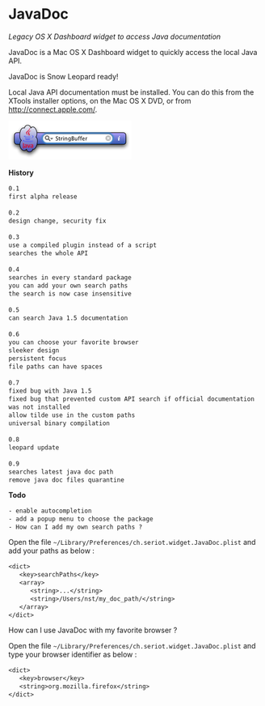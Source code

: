 JavaDoc
=======

_Legacy OS X Dashboard widget to access Java documentation_

JavaDoc is a Mac OS X Dashboard widget to quickly access the local Java API.

JavaDoc is Snow Leopard ready!

Local Java API documentation must be installed. You can do this from the XTools installer options, on the Mac OS X DVD, or from http://connect.apple.com/.

![JavaDoc](javadoc_widget.png "JavaDoc")

**History**

    0.1
    first alpha release
    
    0.2
    design change, security fix
    
    0.3
    use a compiled plugin instead of a script
    searches the whole API
    
    0.4
    searches in every standard package
    you can add your own search paths
    the search is now case insensitive
    
    0.5
    can search Java 1.5 documentation
    
    0.6
    you can choose your favorite browser
    sleeker design
    persistent focus
    file paths can have spaces
    
    0.7
    fixed bug with Java 1.5
    fixed bug that prevented custom API search if official documentation was not installed
    allow tilde use in the custom paths
    universal binary compilation
    
    0.8
    leopard update
    
    0.9
    searches latest java doc path
    remove java doc files quarantine

**Todo**

    - enable autocompletion
    - add a popup menu to choose the package
    - How can I add my own search paths ?

Open the file `~/Library/Preferences/ch.seriot.widget.JavaDoc.plist` and add your paths as below :

    <dict>
       <key>searchPaths</key>
       <array>
          <string>...</string>
          <string>/Users/nst/my_doc_path/</string>
       </array>
    </dict>

How can I use JavaDoc with my favorite browser ?

Open the file `~/Library/Preferences/ch.seriot.widget.JavaDoc.plist` and type your browser identifier as below :
    
    <dict>
       <key>browser</key>
       <string>org.mozilla.firefox</string>
    </dict>